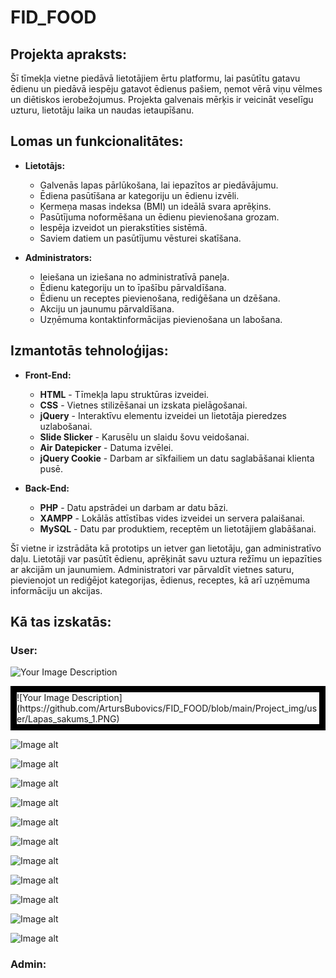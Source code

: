 # FID_FOOD

## Projekta apraksts:
Šī tīmekļa vietne piedāvā lietotājiem ērtu platformu, lai pasūtītu gatavu ēdienu un piedāvā iespēju gatavot ēdienus pašiem, ņemot vērā viņu vēlmes un diētiskos ierobežojumus. Projekta galvenais mērķis ir veicināt veselīgu uzturu, lietotāju laika un naudas ietaupīšanu.

## Lomas un funkcionalitātes:

+ **Lietotājs:**
  + Galvenās lapas pārlūkošana, lai iepazītos ar piedāvājumu.
  + Ēdiena pasūtīšana ar kategoriju un ēdienu izvēli.
  + Ķermeņa masas indeksa (BMI) un ideālā svara aprēķins.
  + Pasūtījuma noformēšana un ēdienu pievienošana grozam.
  + Iespēja izveidot un pierakstīties sistēmā.
  + Saviem datiem un pasūtījumu vēsturei skatīšana.
    
+ **Administrators:**
  + Ieiešana un iziešana no administratīvā paneļa.
  + Ēdienu kategoriju un to īpašību pārvaldīšana.
  + Ēdienu un receptes pievienošana, rediģēšana un dzēšana.
  + Akciju un jaunumu pārvaldīšana.
  + Uzņēmuma kontaktinformācijas pievienošana un labošana.

## Izmantotās tehnoloģijas:

+ **Front-End:**
  + **HTML** - Tīmekļa lapu struktūras izveidei.
  + **CSS** - Vietnes stilizēšanai un izskata pielāgošanai.
  + **jQuery** - Interaktīvu elementu izveidei un lietotāja pieredzes uzlabošanai.
  + **Slide Slicker** - Karusēlu un slaidu šovu veidošanai.
  + **Air Datepicker** - Datuma izvēlei.
  + **jQuery Cookie** - Darbam ar sīkfailiem un datu saglabāšanai klienta pusē.

+ **Back-End:**
  + **PHP** - Datu apstrādei un darbam ar datu bāzi.
  + **XAMPP** - Lokālās attīstības vides izveidei un servera palaišanai.
  + **MySQL** - Datu par produktiem, receptēm un lietotājiem glabāšanai.

Šī vietne ir izstrādāta kā prototips un ietver gan lietotāju, gan administratīvo daļu. Lietotāji var pasūtīt ēdienu, aprēķināt savu uztura režīmu un iepazīties ar akcijām un jaunumiem. Administratori var pārvaldīt vietnes saturu, pievienojot un rediģējot kategorijas, ēdienus, receptes, kā arī uzņēmuma informāciju un akcijas.

## Kā tas izskatās:

### User:

![Your Image Description](https://github.com/ArtursBubovics/FID_FOOD/blob/main/Project_img/user/Lapas_sakums_1.PNG)

<div style="border: 10px solid black;">
    ![Your Image Description](https://github.com/ArtursBubovics/FID_FOOD/blob/main/Project_img/user/Lapas_sakums_1.PNG)
</div>


![Image alt](https://github.com/ArtursBubovics/FID_FOOD/blob/main/Project_img/user/Lapas_sakums_2.PNG)

![Image alt](https://github.com/ArtursBubovics/FID_FOOD/blob/main/Project_img/user/Lapas_sakums_3.PNG)

![Image alt](https://github.com/ArtursBubovics/FID_FOOD/blob/main/Project_img/user/Izvelne_1.PNG)

![Image alt](https://github.com/ArtursBubovics/FID_FOOD/blob/main/Project_img/user/Izvelne_2.PNG)

![Image alt](https://github.com/ArtursBubovics/FID_FOOD/blob/main/Project_img/user/Izvelne_3.PNG)

![Image alt](https://github.com/ArtursBubovics/FID_FOOD/blob/main/Project_img/user/Akcijas.PNG)

![Image alt](https://github.com/ArtursBubovics/FID_FOOD/blob/main/Project_img/user/Kontaktinformācija.PNG)

![Image alt](https://github.com/ArtursBubovics/FID_FOOD/blob/main/Project_img/user/Kalkulators.PNG)

![Image alt](https://github.com/ArtursBubovics/FID_FOOD/blob/main/Project_img/user/Grozs.PNG)

![Image alt](https://github.com/ArtursBubovics/FID_FOOD/blob/main/Project_img/user/Pieslegties_reģistrēties.PNG)

![Image alt](https://github.com/ArtursBubovics/FID_FOOD/blob/main/Project_img/user/Lietotāja_informācija.PNG)

### Admin:

